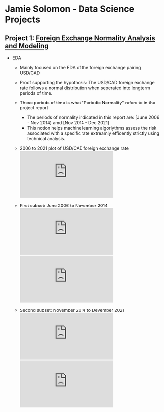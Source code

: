 # Jamie Solomon - Data Science Projects

## Project 1: [Foreign Exchange Normality Analysis and Modeling](https://github.com/jamiesolomon/ForeignExchangeNormality)
 + EDA
    - Mainly focused on the EDA of the foreign exchange pairing USD/CAD
    - Proof supporting the hypothosis: The USD/CAD foreign exchange rate follows a normal distribution when seperated into longterm periods of time.
    - These periods of time is what "Periodic Normality" refers to in the project report
        - The periods of normality indicated in this report are: [June 2006 - Nov 2014) amd [Nov 2014 - Dec 2021]
        - This notion helps machine learning algoriythms assess the risk associated with a specific rate extreamly efficently strictly using technical analysis.
    - 2006 to 2021 plot of USD/CAD foreign exchange rate
    ![](https://github.com/jamiesolomon/ForeignExchangeNormality/blob/main/USDCAD_FullPlot.pdf)
    
    - First subset: June 2006 to November 2014
    ![](https://github.com/jamiesolomon/ForeignExchangeNormality/blob/main/USDCAD_2006-2014_Plot.pdf)
    ![](https://github.com/jamiesolomon/ForeignExchangeNormality/blob/main/2006-2014_CADUSD_Hist.pdf)
    
    - Second subset: November 2014 to Devember 2021
    ![](https://github.com/jamiesolomon/ForeignExchangeNormality/blob/main/USDCAD_2014-2021_Plot.pdf)
    ![](https://github.com/jamiesolomon/ForeignExchangeNormality/blob/main/2014-2021_CADUSD_Hist.pdf)
